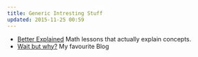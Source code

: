 ```yaml
---
title: Generic Intresting Stuff
updated: 2015-11-25 00:59
---
```


- [Better Explained](http://betterexplained.com/) Math lessons that actually explain concepts.
- [Wait but why?](http://waitbutwhy.com/) My favourite Blog
